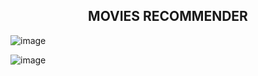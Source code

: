 <h2 align="center"> <b> MOVIES RECOMMENDER </b></h2>

![image](https://github.com/emreyldzgl/MoviesRecommendation/blob/main/image/screen1.png)

![image](https://github.com/emreyldzgl/MoviesRecommendation/blob/main/image/screen2.png)
